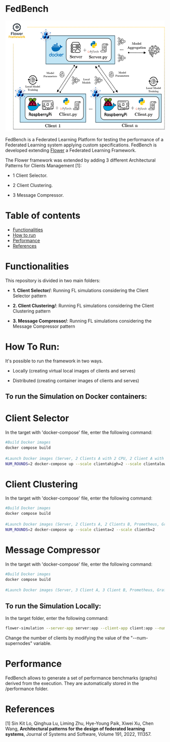 # FedBench

<p align="center">
<img src="img/ArchitectureEval.png" width="650px" height="350px"/>
</p>

FedBench is a Federated Learning Platform for testing the performance of a Federated Learning system applying custom specifications.
FedBench is developed extending [Flower](https://github.com/adap/flower) a Federated Learning Framework. 

The Flower framework was extended by adding 3 different Architectural Patterns for Clients Management [1]:

- 1 Client Selector.

- 2 Client Clustering.

- 3 Message Compressor.

# Table of contents
<!--ts-->
   * [Functionalities](#functionalities)
   * [How to run](#how-to-run)
   * [Performance](#performance)
   * [References](#references)
   
# Functionalities

This repository is divided in two main folders:

- __1. Client Selector/__: Running FL simulations considering the Client Selector pattern

- __2. Client Clustering/__: Running FL simulations considering the Client Clustering pattern

- __3. Message Compressor/__: Running FL simulations considering the Message Compressor pattern

# How To Run:

It's possible to run the framework in two ways. 

- Locally (creating virtual local images of clients and serves)

- Distributed (creating container images of clients and serves)

## To run the Simulation on Docker containers:

# Client Selector

In the target with 'docker-compose' file, enter the following command:

```bash
#Build Docker images
docker compose build

#Launch Docker images (Server, 2 Clients A with 2 CPU, 2 Client A with 1 CPU, Prometheus, Grafana)
NUM_ROUNDS=2 docker-compose up --scale clientahigh=2 --scale clientalow=2
```

# Client Clustering

In the target with 'docker-compose' file, enter the following command:

```bash
#Build Docker images
docker compose build

#Launch Docker images (Server, 2 Clients A, 2 Clients B, Prometheus, Grafana)
NUM_ROUNDS=2 docker-compose up --scale clienta=2 --scale clientb=2
```

# Message Compressor

In the target with 'docker-compose' file, enter the following command:

```bash
#Build Docker images
docker compose build

#Launch Docker images (Server, 3 Client A, 3 Client B, Prometheus, Grafana)

```

## To run the Simulation Locally:

In the target folder, enter the following command:

```bash
flower-simulation --server-app server:app --client-app client:app --num-supernodes 2 
```

Change the number of clients by modifying the value of the "--num-supernodes" variable.

# Performance

FedBench allows to generate a set of performance benchmarks (graphs) derived from the execution.
They are automatically stored in the /performance folder.

# References

[1] Sin Kit Lo, Qinghua Lu, Liming Zhu, Hye-Young Paik, Xiwei Xu, Chen Wang,
**Architectural patterns for the design of federated learning systems**,
Journal of Systems and Software, Volume 191, 2022, 111357.
